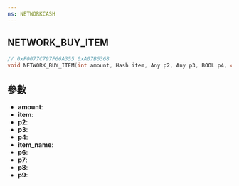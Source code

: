 ```yaml
---
ns: NETWORKCASH
---
```

## NETWORK_BUY_ITEM

```c
// 0xF0077C797F66A355 0xA07B6368
void NETWORK_BUY_ITEM(int amount, Hash item, Any p2, Any p3, BOOL p4, char* item_name, Any p6, Any p7, Any p8, BOOL p9);
```


## 參數
* **amount**: 
* **item**: 
* **p2**: 
* **p3**: 
* **p4**: 
* **item_name**: 
* **p6**: 
* **p7**: 
* **p8**: 
* **p9**: 

